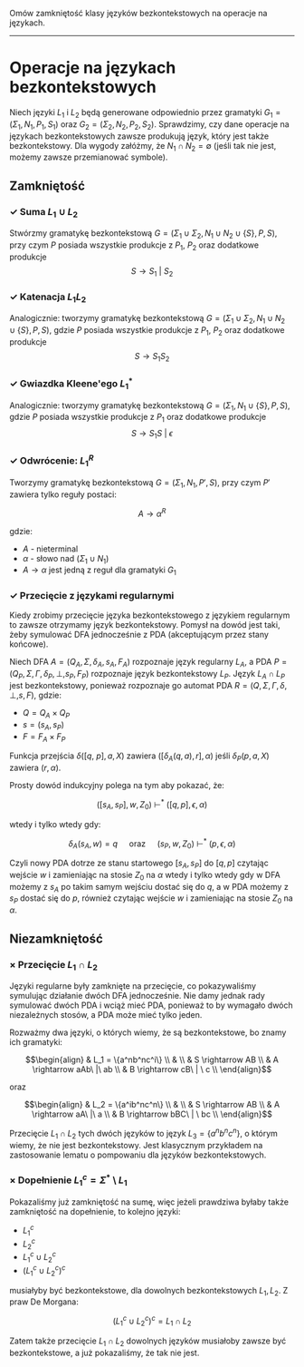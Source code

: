  Omów zamkniętość klasy języków bezkontekstowych na operacje na językach.

---

# Operacje na językach bezkontekstowych
Niech języki $L_1$ i $L_2$ będą generowane odpowiednio przez gramatyki $G_1 = (\Sigma_1, N_1, P_1, S_1)$ oraz $G_2 = (\Sigma_2, N_2, P_2, S_2)$. Sprawdzimy, czy dane operacje na językach bezkontekstowych zawsze produkują język, który jest także bezkontekstowy. Dla wygody załóżmy, że $N_1 \cap N_2 = \emptyset$ (jeśli tak nie jest, możemy zawsze przemianować symbole).

## Zamkniętość

### $\checkmark$ Suma $L_1 \cup L_2$
Stwórzmy gramatykę bezkontekstową $G = (\Sigma_1 \cup \Sigma_2, N_1 \cup N_2 \cup \{S\}, P, S)$, przy czym $P$ posiada wszystkie produkcje z $P_1$, $P_2$ oraz dodatkowe produkcje $$S \rightarrow S_1\ |\ S_2$$

### $\checkmark$ Katenacja $L_1L_2$
Analogicznie: tworzymy gramatykę bezkontekstową $G = (\Sigma_1 \cup \Sigma_2, N_1 \cup N_2 \cup \{S\}, P, S)$, gdzie $P$ posiada wszystkie produkcje z $P_1$, $P_2$ oraz dodatkowe produkcje $$S \rightarrow S_1S_2$$

### $\checkmark$ Gwiazdka Kleene'ego $L_1^{\ast}$
Analogicznie: tworzymy gramatykę bezkontekstową $G = (\Sigma_1, N_1 \cup \{S\}, P, S)$, gdzie $P$ posiada wszystkie produkcje z $P_1$ oraz dodatkowe produkcje $$S \rightarrow S_1S\ |\ \epsilon$$

### $\checkmark$ Odwrócenie: $L_1^R$
Tworzymy gramatykę bezkontekstową $G = (\Sigma_1, N_1, P', S)$, przy czym $P'$ zawiera tylko reguły postaci:

$$A \rightarrow \alpha^R$$

gdzie:

* $A$ - nieterminal
* $\alpha$ - słowo nad $(\Sigma_1 \cup N_1)$
* $A \rightarrow \alpha$ jest jedną z reguł dla gramatyki $G_1$

### $\checkmark$ Przecięcie z językami regularnymi
Kiedy zrobimy przecięcie języka bezkontekstowego z językiem regularnym to zawsze otrzymamy język bezkontekstowy. Pomysł na dowód jest taki, żeby symulować DFA jednocześnie z PDA (akceptującym przez stany końcowe).

Niech DFA $A = (Q_A, \Sigma, \delta_A, s_A, F_A)$ rozpoznaje język regularny $L_A$, a PDA $P = (Q_P, \Sigma, \Gamma, \delta_P, \perp, s_P, F_P)$ rozpoznaje język bezkontekstowy $L_P$. Język $L_A \cap L_P$ jest bezkontekstowy, ponieważ rozpoznaje go automat PDA $R = (Q, \Sigma, \Gamma, \delta, \perp, s, F)$, gdzie:

* $Q = Q_A \times Q_P$
* $s = (s_A, s_P)$
* $F = F_A \times F_P$

Funkcja przejścia $\delta([q,\ p], a, X)$ zawiera $([\delta_A(q, a), r], \alpha)$ jeśli $\delta_P(p, a, X)$ zawiera $(r, \alpha)$.

Prosty dowód indukcyjny polega na tym aby pokazać, że:

$$([s_A, s_P], w, Z_0)\ \vdash^{\ast}\ ([q, p], \epsilon, \alpha)$$

wtedy i tylko wtedy gdy:

$$\delta_A(s_A, w) = q \quad \text{ oraz } \quad (s_P, w, Z_0)\ \vdash^{\ast}\ (p, \epsilon, \alpha)$$

Czyli nowy PDA dotrze ze stanu startowego $[s_A, s_P]$ do $[q, p]$ czytając wejście $w$ i zamieniając na stosie $Z_0$ na $\alpha$ wtedy i tylko wtedy gdy w DFA możemy z $s_A$ po takim samym wejściu dostać się do $q$, a w PDA możemy z $s_P$ dostać się do $p$, również czytając wejście $w$ i zamieniając na stosie $Z_0$ na $\alpha$.

## Niezamkniętość

### $\times$ Przecięcie $L_1 \cap L_2$
Języki regularne były zamknięte na przecięcie, co pokazywaliśmy symulując działanie dwóch DFA jednocześnie. Nie damy jednak rady symulować dwóch PDA i wciąż mieć PDA, ponieważ to by wymagało dwóch niezależnych stosów, a PDA może mieć tylko jeden.

Rozważmy dwa języki, o których wiemy, że są bezkontekstowe, bo znamy ich gramatyki:

$$\begin{align}
& L_1 = \{a^nb^nc^i\} \\
& \\
& S \rightarrow AB \\
& A \rightarrow aAb\ |\ ab \\
& B \rightarrow cB\ | \ c \\
\end{align}$$

oraz

$$\begin{align}
& L_2 = \{a^ib^nc^n\} \\
& \\
& S \rightarrow AB \\
& A \rightarrow aA\ |\ a \\
& B \rightarrow bBC\ | \ bc \\
\end{align}$$

Przecięcie $L_1 \cap L_2$ tych dwóch języków to język $L_3 = \{a^nb^nc^n\}$, o którym wiemy, że nie jest bezkontekstowy. Jest klasycznym przykładem na zastosowanie lematu o pompowaniu dla języków bezkontekstowych.

### $\times$ Dopełnienie $L_1^c = \Sigma^* \setminus L_1$
Pokazaliśmy już zamkniętość na sumę, więc jeżeli prawdziwa byłaby także zamkniętość na dopełnienie, to kolejno języki:

* $L_1^c$
* $L_2^c$
* $L_1^c \cup L_2^c$
* $(L_1^c \cup L_2^c)^c$

musiałyby być bezkontekstowe, dla dowolnych bezkontekstowych $L_1, L_2$. Z praw De Morgana:

$$(L_1^c \cup L_2^c)^c = L_1 \cap L_2$$

Zatem także przecięcie $L_1 \cap L_2$ dowolnych języków musiałoby zawsze być bezkontekstowe, a już pokazaliśmy, że tak nie jest.
